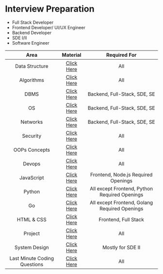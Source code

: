 # Interview Preparation
- Full Stack Developer
- Frontend Developer/ UI/UX Engineer
- Backend Developer
- SDE I/II
- Software Engineer


| Area | Material | Required For |
| :---: | :---: | :---: |
| Data Structure | [Click Here](/data_structure.md) | All |
| Algorithms | [Click Here]() | All |
| DBMS | [Click Here]() | Backend, Full-Stack, SDE, SE |
| OS | [Click Here]() | Backend, Full-Stack, SDE, SE |
| Networks | [Click Here]() | Backend, Full-Stack, SDE, SE |
| Security | [Click Here]() | All |
| OOPs Concepts | [Click Here]() | All |
| Devops | [Click Here]() | All |
| JavaScript | [Click Here](/javascript_topics.md) | Frontend, Node.js Required Openings |
| Python | [Click Here]() | All except Frontend, Python Required Openings |
| Go | [Click Here]() | All except Frontend, Golang Required Openings |
| HTML & CSS | [Click Here]() | Frontend, Full Stack |
| Project | [Click Here]() | All |
| System Design | [Click Here]() | Mostly for SDE II |
| Last Minute Coding Questions | [Click Here]() | All |
